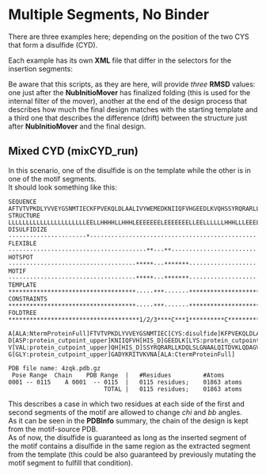 # Multiple Segments, No Binder

There are three examples here; depending on the position of the two CYS that form a disulfide (CYD).

Each example has its own __XML__ file that differ in the selectors for the insertion segments:

Be aware that this scripts, as they are here, will provide _three_ __RMSD__ values: one just after the __NubInitioMover__ has finalized folding (this is used for the internal filter of the mover), another at the end of the design process that describes how much the final design matches with the starting template and a third one that describes the difference (drift) between the structure just after __NubInitioMover__ and the final design.   

## Mixed CYD (mixCYD_run)

In this scenario, one of the disulfide is on the template while the other is in one of the motif segments.  
It should look something like this:
```
SEQUENCE       AFTVTVPKDLYVVEYGSNMTIECKFPVEKQLDLAALIVYWEMEDKNIIQFVHGEEDLKVQHSSYRQRARLLKDQLSLGNAALQITDVKLQDAGVYRCMISYGGADYKRITVKVNA
STRUCTURE      LLLLLLLLLLLLLLLLLLLLLLEELLHHHHLLHHHLEEEEEEELEEEEEEELLEELLLLLLHHHLLLEEELHHHLLLLEELEEELLLLHHHLEEEEEEEELLLEELLEEEELLLL
DISULFIDIZE    ······················*·········································································*··················
FLEXIBLE       ·······································**···**·····································································
HOTSPOT        ····································*****···*******···········································****·······****······
MOTIF          ····································*****···*******···········································****·······****······
TEMPLATE       ************************************·····***·······*******************************************····*******····******
CONSTRAINTS    ************************************·····***·······*******************************************····*******····******
FOLDTREE       *************************************1/2/3****C***1**********C*************************************2****C*****3*******C

A[ALA:NtermProteinFull]FTVTVPKDLYVVEYGSNMTIEC[CYS:disulfide]KFPVEKQLDLAALIVYWEME[GLU:protein_cutpoint_lower]
D[ASP:protein_cutpoint_upper]KNIIQFVH[HIS_D]GEEDLK[LYS:protein_cutpoint_lower]
V[VAL:protein_cutpoint_upper]QH[HIS_D]SSYRQRARLLKDQLSLGNAALQITDVKLQDAGVYRC[CYS:disulfide]MISY[TYR:protein_cutpoint_lower]
G[GLY:protein_cutpoint_upper]GADYKRITVKVNA[ALA:CtermProteinFull]

PDB file name: 4zqk.pdb.gz
 Pose Range  Chain    PDB Range  |   #Residues         #Atoms
0001 -- 0115    A 0001  -- 0115  |   0115 residues;    01863 atoms
                           TOTAL |   0115 residues;    01863 atoms
```  

This describes a case in which two residues at each side of the first and second segments of the motif are allowed to change _chi_ and _bb_ angles.  
As it can be seen in the __PDBInfo__ summary, the chain of the design is kept from the motif-source PDB.  
As of now, the disulfide is guaranteed as long as the inserted segment of the motif contains a disulfide in the same region as the extracted
segment from the template (this could be also guaranteed by previously mutating the motif segment to fulfill that condition).
